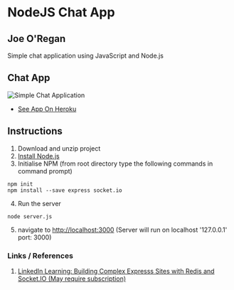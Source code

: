# NodeJS Chat App
## Joe O'Regan

Simple chat application using JavaScript and Node.js


## Chat App

![Simple Chat Application](https://raw.githubusercontent.com/joeaoregan/NodeJS-AppsAndTutorials/master/Screenshots/screenshot3.jpg "Simple Chat Application")

* [See App On Heroku](https://chat-jor.herokuapp.com/)


## Instructions

1. Download and unzip project
2. [Install Node.js](https://nodejs.org/en/)
3. Initialise NPM (from root directory type the following commands in command prompt)
```
npm init
npm install --save express socket.io
```
4. Run the server
```
node server.js
```
5. navigate to [http://localhost:3000](http://localhost:3000) (Server will run on localhost '127.0.0.1' port: 3000)


### Links / References


1. [LinkedIn Learning: Building Complex Expresss Sites with Redis and Socket.IO (May require subscription)](https://www.linkedin.com/learning/building-complex-express-sites-with-redis-and-socket-io/broadcasting-a-message)
